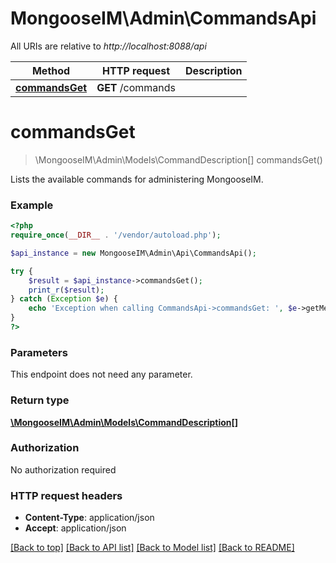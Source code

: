# MongooseIM\Admin\CommandsApi

All URIs are relative to *http://localhost:8088/api*

Method | HTTP request | Description
------------- | ------------- | -------------
[**commandsGet**](CommandsApi.md#commandsGet) | **GET** /commands | 


# **commandsGet**
> \MongooseIM\Admin\Models\CommandDescription[] commandsGet()



Lists the available commands for administering MongooseIM.

### Example
```php
<?php
require_once(__DIR__ . '/vendor/autoload.php');

$api_instance = new MongooseIM\Admin\Api\CommandsApi();

try {
    $result = $api_instance->commandsGet();
    print_r($result);
} catch (Exception $e) {
    echo 'Exception when calling CommandsApi->commandsGet: ', $e->getMessage(), PHP_EOL;
}
?>
```

### Parameters
This endpoint does not need any parameter.

### Return type

[**\MongooseIM\Admin\Models\CommandDescription[]**](../Model/CommandDescription.md)

### Authorization

No authorization required

### HTTP request headers

 - **Content-Type**: application/json
 - **Accept**: application/json

[[Back to top]](#) [[Back to API list]](../../README.md#documentation-for-api-endpoints) [[Back to Model list]](../../README.md#documentation-for-models) [[Back to README]](../../README.md)

